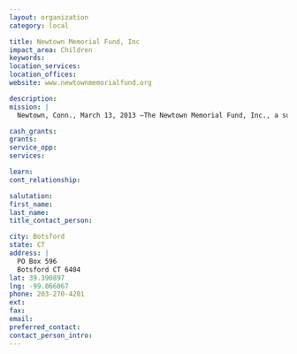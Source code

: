 ```yaml
---
layout: organization
category: local

title: Newtown Memorial Fund, Inc
impact_area: Children
keywords: 
location_services: 
location_offices: 
website: www.newtownmemorialfund.org

description: 
mission: |
  Newtown, Conn., March 13, 2013 –The Newtown Memorial Fund, Inc., a sustainable fund created to support those affected by the Sandy Hook Elementary School tragedy, announced today a long term fundraising partnership with Pura Vida Bracelets, a La Jolla based company and designer of stylish Costa Rican handmade string bracelets. The exclusive Sandy Hook Elementary Memorial bracelet, created in response to the December 14th tragedy, will continue to be sold with all proceeds benefiting the Newtown Memorial Fund.

cash_grants: 
grants: 
service_opp: 
services: 

learn: 
cont_relationship: 

salutation: 
first_name: 
last_name: 
title_contact_person: 

city: Botsford
state: CT
address: |
  PO Box 596  
  Botsford CT 6404
lat: 39.390897
lng: -99.066067
phone: 203-270-4201
ext: 
fax: 
email: 
preferred_contact: 
contact_person_intro: 
---
```

